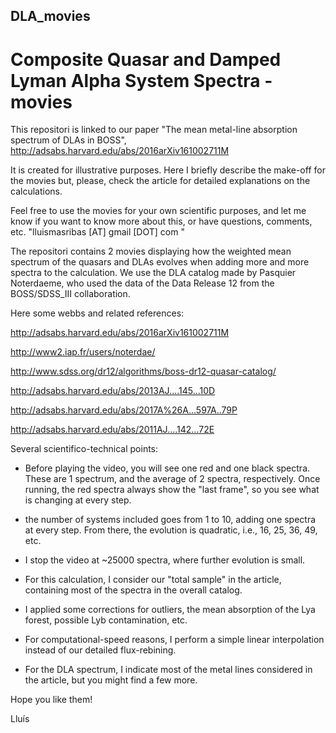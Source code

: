 ## DLA_movies
# Composite Quasar and Damped Lyman Alpha System Spectra - movies

  This repositori is linked to our paper "The mean metal-line absorption spectrum of DLAs in BOSS", 
http://adsabs.harvard.edu/abs/2016arXiv161002711M 

It is created for illustrative purposes. Here I briefly describe the make-off for the movies but, please, 
check the article for detailed explanations on the calculations.

  Feel free to use the movies for your own scientific purposes, and let me know if you want to know more about this, or 
have questions, comments, etc. "lluismasribas [AT] gmail [DOT] com "


  The repositori contains 2 movies displaying how the weighted mean spectrum of the quasars and DLAs evolves when 
adding more and more spectra to the calculation. We use the DLA catalog made by Pasquier Noterdaeme, who used the 
data of the Data Release 12 from the BOSS/SDSS_III collaboration.

Here some webbs and related references:

http://adsabs.harvard.edu/abs/2016arXiv161002711M

http://www2.iap.fr/users/noterdae/

http://www.sdss.org/dr12/algorithms/boss-dr12-quasar-catalog/

http://adsabs.harvard.edu/abs/2013AJ....145...10D

http://adsabs.harvard.edu/abs/2017A%26A...597A..79P

http://adsabs.harvard.edu/abs/2011AJ....142...72E


  Several scientifico-technical points:
* Before playing the video, you will see one red and one black spectra. These are 1 spectrum, and the average of 2 spectra, respectively.
  Once running, the red spectra always show the "last frame", so you see what is changing at every step.
* the number of systems included goes from 1 to 10, adding one spectra at every step. From there, the evolution is quadratic, i.e., 
  16, 25, 36, 49, etc.
* I stop the video at ~25000 spectra, where further evolution is small.

* For this calculation, I consider our "total sample" in the article, containing most of the spectra in the overall catalog. 
* I applied some corrections for outliers, the mean absorption of the Lya forest, possible Lyb contamination, etc. 
* For computational-speed reasons, I perform a simple linear interpolation instead of our detailed flux-rebining. 
* For the DLA spectrum, I indicate most of the metal lines considered in the article, but you might find a few more.

Hope you like them!

Lluís
